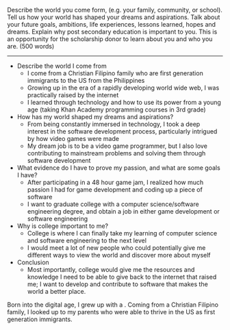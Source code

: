 
Describe the world you come form, (e.g. your family, community, or school). Tell us how your world has shaped your dreams and aspirations. Talk about your future goals, ambitions, life experiences, lessons learned, hopes and dreams. Explain why post secondary education is important to you. This is an opportunity for the scholarship donor to learn about you and who you are. (500 words)

---

- Describe the world I come from
    - I come from a Christian Filipino family who are first generation immigrants to the US from the Philippines
    - Growing up in the era of a rapidly developing world wide web, I was practically raised by the internet
    - I learned through technology and how to use its power from a young age (taking Khan Academy programming courses in 3rd grade)
- How has my world shaped my dreams and aspirations?
    - From being constantly immersed in technology, I took a deep interest in the software development process, particularly intrigued by how video games were made
    - My dream job is to be a video game programmer, but I also love contributing to mainstream problems and solving them through software development
- What evidence do I have to prove my passion, and what are some goals I have?
    - After participating in a 48 hour game jam, I realized how much passion I had for game development and coding up a piece of software
    - I want to graduate college with a computer science/software engineering degree, and obtain a job in either game development or software engineering
- Why is college important to me?
    - College is where I can finally take my learning of computer science and software engineering to the next level
    - I would meet a lot of new people who could potentially give me different ways to view the world and discover more about myself
- Conclusion
    - Most importantly, college would give me the resources and knowledge I need to be able to give back to the internet that raised me; I want to develop and contribute to software that makes the world a better place.

Born into the digital age, I grew up with a .
Coming from a Christian Filipino family, I looked up to my parents who were able to thrive in the US as first generation immigrants.